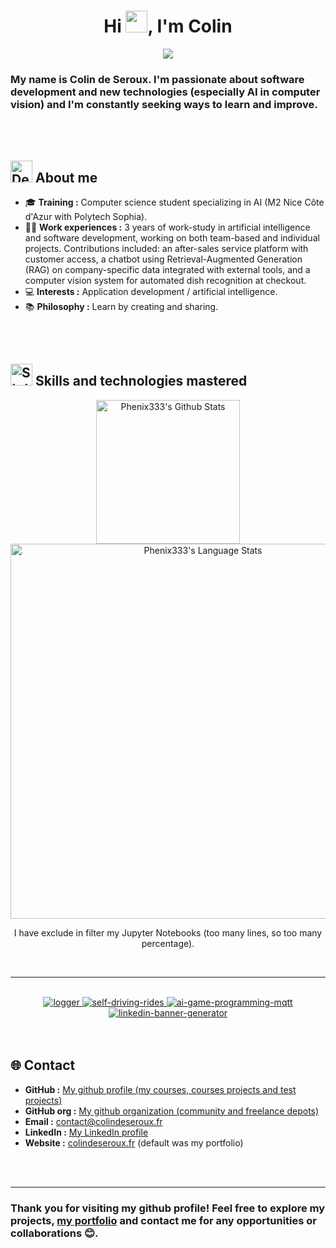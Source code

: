 <h1 align="center"><b>Hi <img src="https://media.giphy.com/media/hvRJCLFzcasrR4ia7z/giphy.gif" width="35">, I'm Colin</b></h1>

<p align="center">
  <a href="https://github.com/DenverCoder1/readme-typing-svg"><img src="https://readme-typing-svg.herokuapp.com?font=Time+New+Roman&color=cyan&size=25&center=true&vCenter=true&width=1000&height=100&lines=Hello+world+&hearts;+!++;Colin+de+Seroux+alias+Phénix333;Computer+Science+Student+in+AI;M2+Artificial+Intelligence+and+Data+Engeneering+with+Polytech"></a>
</p>

### My name is Colin de Seroux. I'm passionate about software development and new technologies (especially AI in computer vision) and I'm constantly seeking ways to learn and improve.

<br>
<br>

## <img src="https://github.com/7oSkaaa/7oSkaaa/blob/main/Images/about_me.gif?raw=true" alt="Dev gif" width="35"> About me

- 🎓 **Training :** Computer science student specializing in AI (M2 Nice Côte d'Azur with Polytech Sophia).
- 🧑‍💻 **Work experiences :** 3 years of work-study in artificial intelligence and software development, working on both team-based and individual projects. Contributions included: an after-sales service platform with customer access, a chatbot using Retrieval-Augmented Generation (RAG) on company-specific data integrated with external tools, and a computer vision system for automated dish recognition at checkout.
- 💻 **Interests :** Application development / artificial intelligence.
- 📚 **Philosophy :** Learn by creating and sharing.

<br>
<br>

## <img src="https://media.giphy.com/media/iY8CRBdQXODJSCERIr/giphy.gif" alt="Stats gif" width="35"> Skills and technologies mastered

<div align="center">
  <div align="center">
    <div>
      <div>
        <img src="https://github-stats.colindeseroux.fr/?username=Colin-de-Seroux&locale=en&theme=tokyonight&rank_icon=github&border_color=2e4058" alt="Phenix333's Github Stats" height="230px"/>
      </div>
      <div>
        <img src="https://github-stats.colindeseroux.fr/top-langs?username=Colin-de-Seroux&langs_count=100&exclude_repo=S5-AR&hide=makefile,blade,purebasic,cmake,perl,llvm,rust,hack,ruby,objective-c,batchfile,jupyter%20notebook&layout=donut&local=en&theme=tokyonight&border_color=2e4058" alt="Phenix333's Language Stats" height="600px"/>
        <p>I have exclude in filter my Jupyter Notebooks (too many lines, so too many percentage).
      </div>
    </div>
  </div>

<br>

---

<br>
  <a href="https://github.com/colindeseroux/logger">
    <img src="https://github-stats.colindeseroux.fr/pin/?username=colindeseroux&repo=logger&theme=tokyonight&border_color=2e4058" alt="logger" />
  </a>
  <a href="https://github.com/colindeseroux/self-driving-rides">
    <img src="https://github-stats.colindeseroux.fr/pin/?username=colindeseroux&repo=self-driving-rides&theme=tokyonight&border_color=2e4058" alt="self-driving-rides" />
  </a>
  <a href="https://github.com/colindeseroux/ai-game-programming-mqtt">
    <img src="https://github-stats.colindeseroux.fr/pin/?username=colindeseroux&repo=ai-game-programming-mqtt&theme=tokyonight&border_color=2e4058" alt="ai-game-programming-mqtt" />
  </a>
  <a href="https://github.com/colindeseroux/linkedin-banner-generator">
    <img src="https://github-stats.colindeseroux.fr/pin/?username=colindeseroux&repo=linkedin-banner-generator&theme=tokyonight&border_color=2e4058" alt="linkedin-banner-generator" />
  </a>
</div>

<br>
<br>

## 🌐 Contact

- **GitHub :** [My github profile (my courses, courses projects and test projects)](https://github.com/Colin-de-Seroux)
- **GitHub org :** [My github organization (community and freelance depots)](https://github.com/colindeseroux)
- **Email :** [contact@colindeseroux.fr](mailto:contact@colindeseroux.fr)
- **LinkedIn :** [My LinkedIn profile](https://www.linkedin.com/in/colin-de-seroux-5466b61b6)
- **Website :** [colindeseroux.fr](https://colindeseroux.fr) (default was my portfolio)

<br>
<br>

---

### Thank you for visiting my github profile! Feel free to explore my projects, [my portfolio](https://colindeseroux.fr) and contact me for any opportunities or collaborations 😊.
